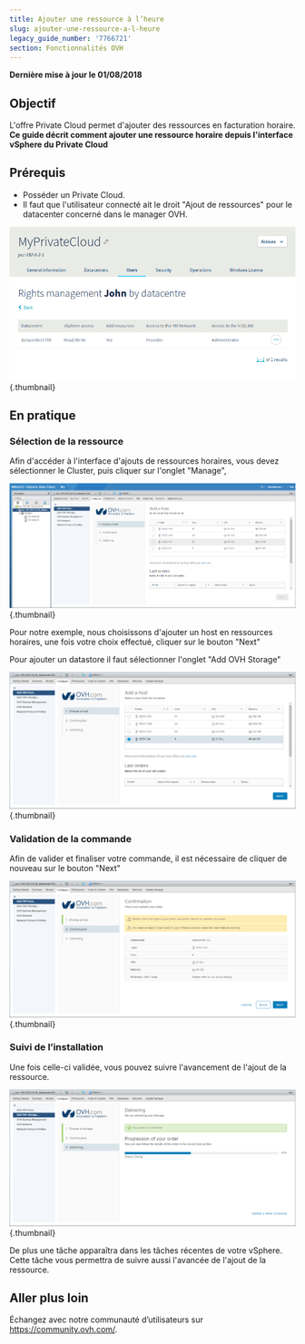 ```yaml
---
title: Ajouter une ressource à l’heure
slug: ajouter-une-ressource-a-l-heure
legacy_guide_number: '7766721'
section: Fonctionnalités OVH
---
```


**Dernière mise à jour le 01/08/2018**

## Objectif

L'offre Private Cloud permet d'ajouter des ressources en facturation horaire.
**Ce guide décrit comment ajouter une ressource horaire depuis l'interface vSphere du Private Cloud** 

## Prérequis

* Posséder un Private Cloud.
* Il faut que l'utilisateur connecté ait le droit "Ajout de ressources" pour le datacenter concerné dans le manager OVH.

![](images/AddRessourceGrant.png){.thumbnail}

## En pratique

### Sélection de la ressource

Afin d'accéder à l'interface d'ajouts de ressources horaires, vous devez sélectionner le Cluster, puis cliquer sur l'onglet "Manage",

![](images/AddHost_01.png){.thumbnail}

Pour notre exemple, nous choisissons d'ajouter un host en ressources horaires, une fois votre choix effectué, cliquer sur le bouton "Next"

Pour ajouter un datastore il faut sélectionner l'onglet "Add OVH Storage"

![](images/AddHost_03.png){.thumbnail}


### Validation de la commande

Afin de valider et finaliser votre commande, il est nécessaire de cliquer de nouveau sur le bouton "Next"

![](images/AddHost_04.png){.thumbnail}

### Suivi de l’installation

Une fois celle-ci validée, vous pouvez suivre l'avancement de l'ajout de la ressource.

![](images/AddHost_06.png){.thumbnail}

De plus une tâche apparaîtra dans les tâches récentes de votre vSphere.
Cette tâche vous permettra de suivre aussi l'avancée de l'ajout de la ressource.

## Aller plus loin

Échangez avec notre communauté d’utilisateurs sur <https://community.ovh.com/>.
